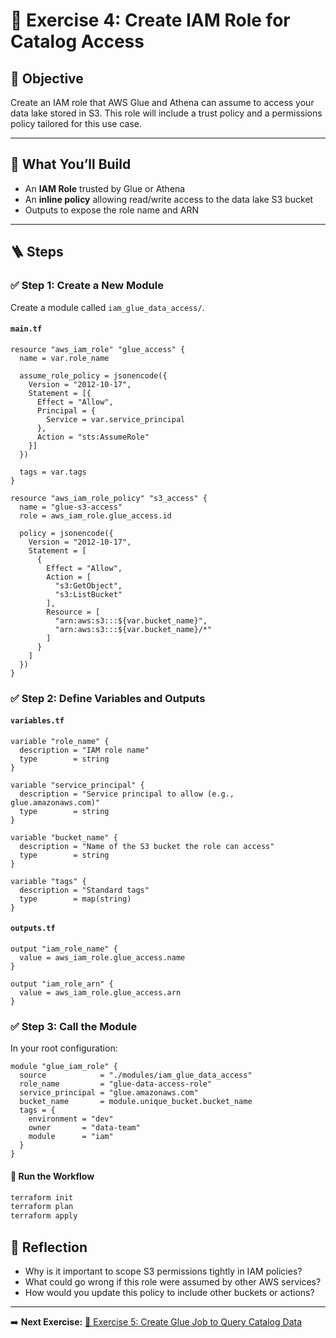 # 🔐 Exercise 4: Create IAM Role for Catalog Access

## 🎯 Objective

Create an IAM role that AWS Glue and Athena can assume to access your data lake stored in S3. This role will include a trust policy and a permissions policy tailored for this use case.

---

## 🧱 What You’ll Build

- An **IAM Role** trusted by Glue or Athena
- An **inline policy** allowing read/write access to the data lake S3 bucket
- Outputs to expose the role name and ARN

---

## 🪜 Steps

### ✅ Step 1: Create a New Module

Create a module called `iam_glue_data_access/`.

#### `main.tf`

```hcl
resource "aws_iam_role" "glue_access" {
  name = var.role_name

  assume_role_policy = jsonencode({
    Version = "2012-10-17",
    Statement = [{
      Effect = "Allow",
      Principal = {
        Service = var.service_principal
      },
      Action = "sts:AssumeRole"
    }]
  })

  tags = var.tags
}

resource "aws_iam_role_policy" "s3_access" {
  name = "glue-s3-access"
  role = aws_iam_role.glue_access.id

  policy = jsonencode({
    Version = "2012-10-17",
    Statement = [
      {
        Effect = "Allow",
        Action = [
          "s3:GetObject",
          "s3:ListBucket"
        ],
        Resource = [
          "arn:aws:s3:::${var.bucket_name}",
          "arn:aws:s3:::${var.bucket_name}/*"
        ]
      }
    ]
  })
}
```

### ✅ Step 2: Define Variables and Outputs

#### `variables.tf`

```hcl
variable "role_name" {
  description = "IAM role name"
  type        = string
}

variable "service_principal" {
  description = "Service principal to allow (e.g., glue.amazonaws.com)"
  type        = string
}

variable "bucket_name" {
  description = "Name of the S3 bucket the role can access"
  type        = string
}

variable "tags" {
  description = "Standard tags"
  type        = map(string)
}
```

#### `outputs.tf`

```hcl
output "iam_role_name" {
  value = aws_iam_role.glue_access.name
}

output "iam_role_arn" {
  value = aws_iam_role.glue_access.arn
}
```

### ✅ Step 3: Call the Module

In your root configuration:

```hcl
module "glue_iam_role" {
  source            = "./modules/iam_glue_data_access"
  role_name         = "glue-data-access-role"
  service_principal = "glue.amazonaws.com"
  bucket_name       = module.unique_bucket.bucket_name
  tags = {
    environment = "dev"
    owner       = "data-team"
    module      = "iam"
  }
}
```

#### 🔁 Run the Workflow

```bash
terraform init
terraform plan
terraform apply
```

## 🧠 Reflection
- Why is it important to scope S3 permissions tightly in IAM policies?
- What could go wrong if this role were assumed by other AWS services?
- How would you update this policy to include other buckets or actions?

---

➡️ **Next Exercise:** [🧪 Exercise 5: Create Glue Job to Query Catalog Data](./exercise-5.md)